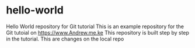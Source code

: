 # hello-world
Hello World repository for Git tutorial
This is an example repository for the Git tutoial on https://www.Andrew.me.ke
This repository is built step by step in the tutorial.
This are changes on the local repo
